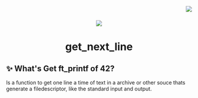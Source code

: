  <img align="right" src="https://badge42.herokuapp.com/api/project/idavoli-/ft_printf" />
<h1></h1>

<div align="center">
  <img  src="https://game.42sp.org.br/static/assets/achievements/ft_printfm.png" />
  <h1>get_next_line</h1>
</div>

## :sparkles: What's Get ft_printf of 42?

Is a function to get one line a time of text in a archive or other souce thats generate a filedescriptor, like the standard input and output.
